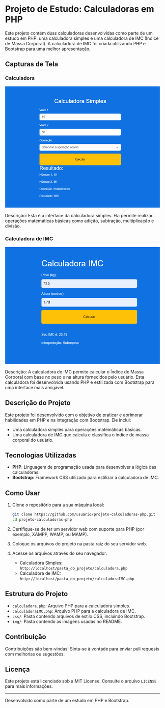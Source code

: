 # Projeto de Estudo: Calculadoras em PHP

Este projeto contém duas calculadoras desenvolvidas como parte de um estudo em PHP: uma calculadora simples e uma calculadora de IMC (Índice de Massa Corporal). A calculadora de IMC foi criada utilizando PHP e Bootstrap para uma melhor apresentação.

## Capturas de Tela

### Calculadora
![Calculadora Simples](paginas/CalculadoraPHP.png)

Descrição: Esta é a interface da calculadora simples. Ela permite realizar operações matemáticas básicas como adição, subtração, multiplicação e divisão.

### Calculadora de IMC
![Calculadora de IMC](paginas/CalculadoraIMC.png)

Descrição: A calculadora de IMC permite calcular o Índice de Massa Corporal com base no peso e na altura fornecidos pelo usuário. Esta calculadora foi desenvolvida usando PHP e estilizada com Bootstrap para uma interface mais amigável.

## Descrição do Projeto

Este projeto foi desenvolvido com o objetivo de praticar e aprimorar habilidades em PHP e na integração com Bootstrap. Ele inclui:

- Uma calculadora simples para operações matemáticas básicas.
- Uma calculadora de IMC que calcula e classifica o índice de massa corporal do usuário.

## Tecnologias Utilizadas

- **PHP**: Linguagem de programação usada para desenvolver a lógica das calculadoras.
- **Bootstrap**: Framework CSS utilizado para estilizar a calculadora de IMC.

## Como Usar

1. Clone o repositório para a sua máquina local:
    ```bash
    git clone https://github.com/usuario/projeto-calculadoras-php.git
    cd projeto-calculadoras-php
    ```

2. Certifique-se de ter um servidor web com suporte para PHP (por exemplo, XAMPP, WAMP, ou MAMP).

3. Coloque os arquivos do projeto na pasta raiz do seu servidor web.

4. Acesse os arquivos através do seu navegador:
    - Calculadora Simples: `http://localhost/pasta_do_projeto/calculadora.php`
    - Calculadora de IMC: `http://localhost/pasta_do_projeto/calculadoraIMC.php`

## Estrutura do Projeto

- `calculadora.php`: Arquivo PHP para a calculadora simples.
- `calculadoraIMC.php`: Arquivo PHP para a calculadora de IMC.
- `css/`: Pasta contendo arquivos de estilo CSS, incluindo Bootstrap.
- `img/`: Pasta contendo as imagens usadas no README.

## Contribuição

Contribuições são bem-vindas! Sinta-se à vontade para enviar pull requests com melhorias ou sugestões.

## Licença

Este projeto está licenciado sob a MIT License. Consulte o arquivo `LICENSE` para mais informações.

---

Desenvolvido como parte de um estudo em PHP e Bootstrap.
